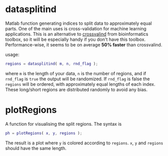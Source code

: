 # datasplitind
Matlab function generating indices to split data to approximately equal parts. 
One of the main uses is cross-validation for machine learning applications. 
This is an alternative to [crossvalind](https://uk.mathworks.com/help/bioinfo/ref/crossvalind.html) from bioinformatics toolbox, so it will be especially handy if you don't have this toolbox.
Performance-wise, it seems to be on average **50% faster** than crossvalind.

usage: 
```matlab
regions = datasplitind( m, n, rnd_flag );
```
where `m` is the length of your data, `n` is the number of regions, and if `rnd_flag` is `true` the output will be randomized. If `rnd_flag` is 
false the `regions` will be ordered, with approximately equal lengths of each index. These long/short regions are distributed randomly to avoid any bias.

# plotRegions
A function for visualising the split regions. The syntax is 

```matlab
ph = plotRegions( x, y, regions );
```
The result is a plot where `y` is colored according to `regions`. `x`, `y` and `regions` should have the same length.
